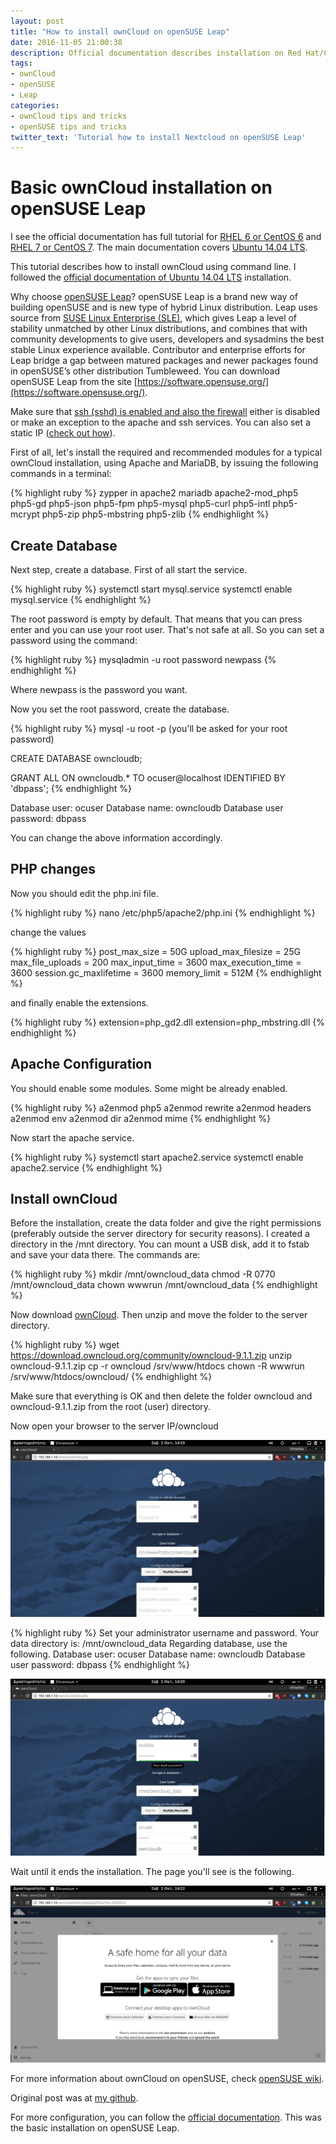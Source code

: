 ```yaml
---
layout: post
title: "How to install ownCloud on openSUSE Leap"
date: 2016-11-05 21:00:38
description: Official documentation describes installation on Red Hat/CentOS and Ubuntu but not openSUSE Leap. Here's a tutorial...
tags:
- ownCloud
- openSUSE
- Leap
categories:
- ownCloud tips and tricks
- openSUSE tips and tricks
twitter_text: 'Tutorial how to install Nextcloud on openSUSE Leap'
---
```


# Basic ownCloud installation on openSUSE Leap

I see the official documentation has full tutorial for [RHEL 6 or CentOS 6](https://doc.owncloud.org/server/9.1/admin_manual/installation/php_54_installation.html) and [RHEL 7 or CentOS 7](https://doc.owncloud.org/server/9.1/admin_manual/installation/php_55_installation.html). The main documentation covers [Ubuntu 14.04 LTS](https://doc.owncloud.org/server/9.1/admin_manual/installation/source_installation.html).

This tutorial describes how to install ownCloud using command line. I followed the [official documentation of Ubuntu 14.04 LTS](https://doc.owncloud.org/server/9.1/admin_manual/installation/source_installation.html) installation.

Why choose [openSUSE Leap](https://en.opensuse.org/Portal:Leap)? openSUSE Leap is a brand new way of building openSUSE and is new type of hybrid Linux distribution. Leap uses source from [SUSE Linux Enterprise (SLE)](https://www.suse.com/promo/sle/), which gives Leap a level of stability unmatched by other Linux distributions, and combines that with community developments to give users, developers and sysadmins the best stable Linux experience available. Contributor and enterprise efforts for Leap bridge a gap between matured packages and newer packages found in openSUSE’s other distribution Tumbleweed. You can download openSUSE Leap from the site [https://software.opensuse.org/](https://software.opensuse.org/).

Make sure that [ssh (sshd) is enabled and also the firewall](https://en.opensuse.org/SuSEfirewall2) either is disabled or make an exception to the apache and ssh services. You can also set a static IP ([check out how](http://eiosifidis.blogspot.gr/2015/05/set-static-ip-on-your-opensuse-raspberry-pi.html)).

First of all, let's install the required and recommended modules for a typical ownCloud installation, using Apache and MariaDB, by issuing the following commands in a terminal:

{% highlight ruby %}
zypper in apache2 mariadb apache2-mod_php5 php5-gd php5-json php5-fpm php5-mysql php5-curl php5-intl php5-mcrypt php5-zip php5-mbstring php5-zlib
{% endhighlight %}

## Create Database

Next step, create a database. First of all start the service.

{% highlight ruby %}
systemctl start mysql.service
systemctl enable mysql.service
{% endhighlight %}

The root password is empty by default. That means that you can press enter and you can use your root user. That's not safe at all. So you can set a password using the command:

{% highlight ruby %}
mysqladmin -u root password newpass
{% endhighlight %}

Where newpass is the password you want.

Now you set the root password, create the database.

{% highlight ruby %}
mysql -u root -p 
(you'll be asked for your root password)

CREATE DATABASE owncloudb;

GRANT ALL ON owncloudb.* TO ocuser@localhost IDENTIFIED BY 'dbpass';
{% endhighlight %}

Database user: ocuser
Database name: owncloudb
Database user password: dbpass

You can change the above information accordingly.

## PHP changes

Now you should edit the php.ini file.

{% highlight ruby %}
nano /etc/php5/apache2/php.ini
{% endhighlight %}

change the values

{% highlight ruby %}
post_max_size = 50G
upload_max_filesize = 25G
max_file_uploads = 200
max_input_time = 3600
max_execution_time = 3600
session.gc_maxlifetime = 3600
memory_limit = 512M
{% endhighlight %}

and finally enable the extensions.

{% highlight ruby %}
extension=php_gd2.dll
extension=php_mbstring.dll
{% endhighlight %}

## Apache Configuration

You should enable some modules. Some might be already enabled.

{% highlight ruby %}
a2enmod php5
a2enmod rewrite
a2enmod headers
a2enmod env
a2enmod dir
a2enmod mime
{% endhighlight %}

Now start the apache service.

{% highlight ruby %}
systemctl start apache2.service
systemctl enable apache2.service
{% endhighlight %}

## Install ownCloud

Before the installation, create the data folder and give the right permissions (preferably outside the server directory for security reasons). I created a directory in the /mnt directory. You can mount a USB disk, add it to fstab and save your data there. The commands are:

{% highlight ruby %}
mkdir /mnt/owncloud_data
chmod -R 0770 /mnt/owncloud_data
chown wwwrun /mnt/owncloud_data
{% endhighlight %}

Now download [ownCloud](https://owncloud.org/install/). Then unzip and move the folder to the server directory.

{% highlight ruby %}
wget https://download.owncloud.org/community/owncloud-9.1.1.zip
unzip owncloud-9.1.1.zip
cp -r owncloud /srv/www/htdocs
chown -R wwwrun /srv/www/htdocs/owncloud/
{% endhighlight %}

Make sure that everything is OK and then delete the folder owncloud and owncloud-9.1.1.zip from the root (user) directory.

Now open your browser to the server IP/owncloud

![ownCloud-install](/post_images/owncloud/oc_1st_install.png)

{% highlight ruby %}
Set your administrator username and password.
Your data directory is: /mnt/owncloud_data
Regarding database, use the following.
Database user: ocuser
Database name: owncloudb
Database user password: dbpass
{% endhighlight %}

![ownCloud-install](/post_images/owncloud/oc_my_info.png)

Wait until it ends the installation. The page you'll see is the following.

![ownCloud-install](/post_images/owncloud/oc_1st_login.png)

For more information about ownCloud on openSUSE, check [openSUSE wiki](https://en.opensuse.org/SDB:OwnCloud).

Original post was at [my github](https://github.com/iosifidis/owncloud-opensuse-leap).

For more configuration, you can follow the [official documentation](https://doc.owncloud.org/). This was the basic installation on openSUSE Leap.

